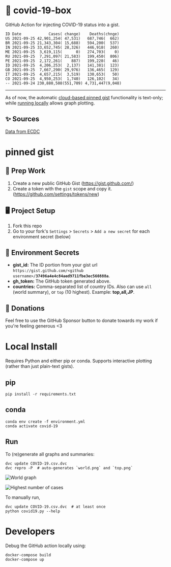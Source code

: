 # 🏥 covid-19-box

GitHub Action for injecting COVID-19 status into a gist.

```
ID Date            Cases( change)    Deaths(chnge)
US 2021-09-25 42,901,254( 47,531)   687,746(  662)
BR 2021-09-25 21,343,304( 15,688)   594,200(  537)
IN 2021-09-25 33,652,745( 28,326)   446,918(  260)
ME 2021-09-25  3,619,115(      0)   274,703(    0)
RU 2021-09-25  7,291,097( 21,583)   199,450(  806)
PE 2021-09-25  2,172,261(    887)   199,228(   46)
ID 2021-09-25  4,206,253(  2,137)   141,381(  123)
GB 2021-09-25  7,667,290( 29,976)   136,465(  129)
IT 2021-09-25  4,657,215(  3,519)   130,653(   50)
CO 2021-09-25  4,950,253(  1,740)   126,102(   34)
-- 2021-09-24 230,880,508(551,709) 4,731,447(9,048)
```

---

As of now, the automatic [cloud-based pinned gist](#pinned-gist) functionality is text-only;
while [running locally](#local-install) allows graph plotting.

## ✨ Sources

[Data from ECDC](https://www.ecdc.europa.eu/en/publications-data/download-todays-data-geographic-distribution-covid-19-cases-worldwide)

# pinned gist

## 🎒 Prep Work
1. Create a new public GitHub Gist (https://gist.github.com/)
1. Create a token with the `gist` scope and copy it. (https://github.com/settings/tokens/new)

## 🖥 Project Setup
1. Fork this repo
1. Go to your fork's `Settings` > `Secrets` > `Add a new secret` for each environment secret (below)

## 🤫 Environment Secrets
- **gist_id:** The ID portion from your gist url `https://gist.github.com/<github username>/`**`37496a4e4c84aed9711fbe3ec560888a`**.
- **gh_token:** The GitHub token generated above.
- **countries:** Comma-separated list of country IDs. Also can use `all` (world summary), or `top` (10 highest). Example: **top,all,JP**.

## 💸 Donations

Feel free to use the GitHub Sponsor button to donate towards my work if you're feeling generous <3

# Local Install

Requires Python and either pip or conda. Supports interactive plotting (rather than just plain-text gists).

## pip

```
pip install -r requirements.txt
```

## conda

```
conda env create -f environment.yml
conda activate covid-19
```

## Run

To (re)generate all graphs and summaries:

```
dvc update COVID-19.csv.dvc
dvc repro -P  # auto-generates `world.png` and `top.png`
```

![World graph](world.png)

![Highest number of cases](top.png)

To manually run,

```
dvc update COVID-19.csv.dvc  # at least once
python covid19.py --help
```

# Developers

Debug the GitHub action locally using:

```
docker-compose build
docker-compose up
```
